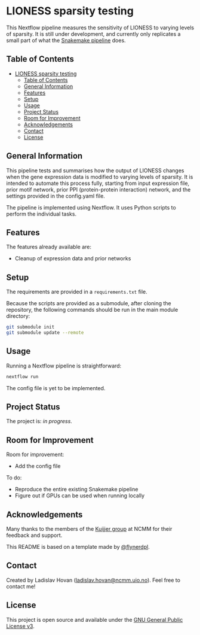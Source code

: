 # LIONESS sparsity testing
This Nextflow pipeline measures the sensitivity of LIONESS to varying 
levels of sparsity.
It is still under development, and currently only replicates a small
part of what the
[Snakemake pipeline](https://github.com/ladislav-hovan/lioness_sparsity_snakemake)
does.


## Table of Contents
- [LIONESS sparsity testing](#lioness-sparsity-testing)
  - [Table of Contents](#table-of-contents)
  - [General Information](#general-information)
  - [Features](#features)
  - [Setup](#setup)
  - [Usage](#usage)
  - [Project Status](#project-status)
  - [Room for Improvement](#room-for-improvement)
  - [Acknowledgements](#acknowledgements)
  - [Contact](#contact)
  - [License](#license)


## General Information
This pipeline tests and summarises how the output of LIONESS changes 
when the gene expression data is modified to varying levels of sparsity. 
It is intended to automate this process fully, starting from input 
expression file, prior motif network, prior PPI (protein-protein 
interaction) network, and the settings provided in the config.yaml file.

The pipeline is implemented using Nextflow.
It uses Python scripts to perform the individual tasks.


## Features
The features already available are:
- Cleanup of expression data and prior networks


## Setup
The requirements are provided in a `requirements.txt` file.

Because the scripts are provided as a submodule, after cloning the
repository, the following commands should be run in the main module
directory:

``` bash
git submodule init
git submodule update --remote
```


## Usage
Running a Nextflow pipeline is straightforward:

``` bash
nextflow run
```

The config file is yet to be implemented.


## Project Status
The project is: _in progress_.


## Room for Improvement
Room for improvement:
- Add the config file

To do:
- Reproduce the entire existing Snakemake pipeline
- Figure out if GPUs can be used when running locally


## Acknowledgements
Many thanks to the members of the 
[Kuijjer group](https://www.kuijjerlab.org/) 
at NCMM for their feedback and support.

This README is based on a template made by 
[@flynerdpl](https://www.flynerd.pl/).


## Contact
Created by Ladislav Hovan (ladislav.hovan@ncmm.uio.no).
Feel free to contact me!


## License
This project is open source and available under the 
[GNU General Public License v3](LICENSE).